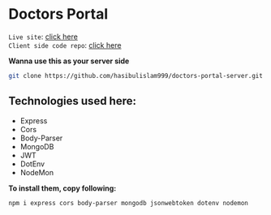 # Doctors Portal
`Live site`: [click here](https://doctors-portal-d1164.web.app/)  
`Client side code repo`: [click here](https://github.com/hasibulislam999/doctors-portal-client)  

**Wanna use this as your server side**
```bash
git clone https://github.com/hasibulislam999/doctors-portal-server.git
```

## Technologies used here:
* Express
* Cors
* Body-Parser
* MongoDB
* JWT
* DotEnv
* NodeMon

**To install them, copy following:**
```bash
npm i express cors body-parser mongodb jsonwebtoken dotenv nodemon
```
